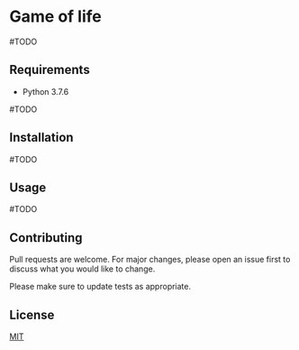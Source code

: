 # Game of life

#TODO

## Requirements

* Python 3.7.6

#TODO


## Installation

#TODO

## Usage

#TODO

## Contributing

Pull requests are welcome. For major changes, please open an issue first to discuss what you would like to change.

Please make sure to update tests as appropriate.

## License

[MIT](https://choosealicense.com/licenses/mit/)
